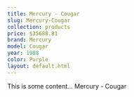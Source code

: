 ```yaml
---
title: Mercury - Cougar
slug: Mercury-Cougar
collection: products
price: $35688.81
brand: Mercury
model: Cougar
year: 1988
color: Purple
layout: default.html
---
```

This is some content... Mercury - Cougar
